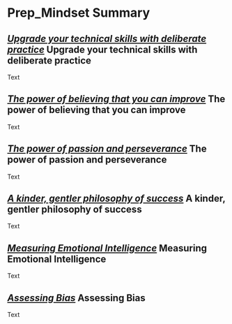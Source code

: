 # Prep_Mindset Summary

## *[Upgrade your technical skills with deliberate practice](https://web.archive.org/web/20160616225417/http://www.happybearsoftware.com/upgrade-your-technical-skills-with-deliberate-practice)* Upgrade your technical skills with deliberate practice

Text

## *[The power of believing that you can improve](https://www.ted.com/talks/carol_dweck_the_power_of_believing_that_you_can_improve?language=en)* The power of believing that you can improve

Text

## *[The power of passion and perseverance](https://www.ted.com/talks/angela_lee_duckworth_grit_the_power_of_passion_and_perseverance)* The power of passion and perseverance

Text

## *[A kinder, gentler philosophy of success](https://www.ted.com/talks/alain_de_botton_a_kinder_gentler_philosophy_of_success)* A kinder, gentler philosophy of success

Text

## *[Measuring Emotional Intelligence](https://codefellows.github.io/common_curriculum/career_coaching/201/emotional-intelligence-assessment.html)* Measuring Emotional Intelligence

Text

## *[Assessing Bias](https://codefellows.github.io/common_curriculum/career_coaching/301/bias-assessment.html)* Assessing Bias

Text
